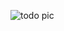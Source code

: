 ![todo pic](https://github.com/Indraarr/to-do-list/assets/136786069/d854ee4b-ecbd-452b-bd84-03b5c3e018d3)
